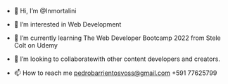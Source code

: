 - 👋 Hi, I’m @Inmortalini
- 👀 I’m interested in Web Development
- 🌱 I’m currently learning The Web Developer Bootcamp 2022 from Stele Colt on Udemy

- 💞️ I’m looking to collaboratewith other content developers and creators.
- 📫 How to reach me 
pedrobarrientosvoss@gmail.com
+591 77625799

<!---
Inmortalini/Inmortalini is a ✨ special ✨ repository because its `README.md` (this file) appears on your GitHub profile.
You can click the Preview link to take a look at your changes.
--->
